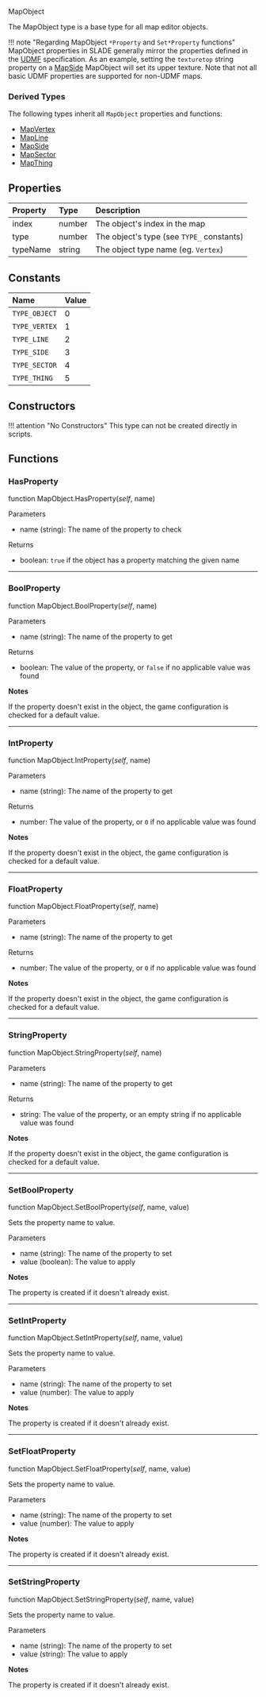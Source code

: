 <article-head>MapObject</article-head>

The <type>MapObject</type> type is a base type for all map editor objects.

!!! note "Regarding MapObject `*Property` and `Set*Property` functions"
    MapObject properties in SLADE generally mirror the properties defined in the [UDMF](https://doomwiki.org/wiki/UDMF) specification. As an example, setting the `texturetop` string property on a <type>[MapSide](MapSide.md)</type> MapObject will set its upper texture. Note that not all basic UDMF properties are supported for non-UDMF maps.

### Derived Types

The following types inherit all `MapObject` properties and functions:

* <type>[MapVertex](MapVertex.md)</type>
* <type>[MapLine](MapLine.md)</type>
* <type>[MapSide](MapSide.md)</type>
* <type>[MapSector](MapSector.md)</type>
* <type>[MapThing](MapThing.md)</type>

## Properties

| Property | Type | Description |
|:---------|:-----|:------------|
<prop class="ro">index</prop>     | <type>number</type> | The object's index in the map
<prop class="ro">type</prop>      | <type>number</type> | The object's type (see `TYPE_` constants)
<prop class="ro">typeName</prop>  | <type>string</type> | The object type name (eg. `Vertex`)

## Constants

| Name | Value |
|:-----|:------|
`TYPE_OBJECT` | 0
`TYPE_VERTEX` | 1
`TYPE_LINE` | 2
`TYPE_SIDE` | 3
`TYPE_SECTOR` | 4
`TYPE_THING` | 5

## Constructors

!!! attention "No Constructors"
    This type can not be created directly in scripts.

## Functions

### HasProperty

<fdef>function <type>MapObject</type>.<func>HasProperty</func>(<arg>*self*</arg>, <arg>name</arg>)</fdef>

<listhead>Parameters</listhead>

* <arg>name</arg> (<type>string</type>): The name of the property to check

<listhead>Returns</listhead>

* <type>boolean</type>: `true` if the object has a property matching the given <arg>name</arg>

---
### BoolProperty

<fdef>function <type>MapObject</type>.<func>BoolProperty</func>(<arg>*self*</arg>, <arg>name</arg>)</fdef>

<listhead>Parameters</listhead>

* <arg>name</arg> (<type>string</type>): The name of the property to get

<listhead>Returns</listhead>

* <type>boolean</type>: The value of the property, or `false` if no applicable value was found

**Notes**

If the property doesn't exist in the object, the game configuration is checked for a default value.

---
### IntProperty

<fdef>function <type>MapObject</type>.<func>IntProperty</func>(<arg>*self*</arg>, <arg>name</arg>)</fdef>

<listhead>Parameters</listhead>

* <arg>name</arg> (<type>string</type>): The name of the property to get

<listhead>Returns</listhead>

* <type>number</type>: The value of the property, or `0` if no applicable value was found

**Notes**

If the property doesn't exist in the object, the game configuration is checked for a default value.

---
### FloatProperty

<fdef>function <type>MapObject</type>.<func>FloatProperty</func>(<arg>*self*</arg>, <arg>name</arg>)</fdef>

<listhead>Parameters</listhead>

* <arg>name</arg> (<type>string</type>): The name of the property to get

<listhead>Returns</listhead>

* <type>number</type>: The value of the property, or `0` if no applicable value was found

**Notes**

If the property doesn't exist in the object, the game configuration is checked for a default value.

---
### StringProperty

<fdef>function <type>MapObject</type>.<func>StringProperty</func>(<arg>*self*</arg>, <arg>name</arg>)</fdef>

<listhead>Parameters</listhead>

* <arg>name</arg> (<type>string</type>): The name of the property to get

<listhead>Returns</listhead>

* <type>string</type>: The value of the property, or an empty string if no applicable value was found

**Notes**

If the property doesn't exist in the object, the game configuration is checked for a default value.

---
### SetBoolProperty

<fdef>function <type>MapObject</type>.<func>SetBoolProperty</func>(<arg>*self*</arg>, <arg>name</arg>, <arg>value</arg>)</fdef>

Sets the property <arg>name</arg> to <arg>value</arg>.

<listhead>Parameters</listhead>

* <arg>name</arg> (<type>string</type>): The name of the property to set
* <arg>value</arg> (<type>boolean</type>): The value to apply

**Notes**

The property is created if it doesn't already exist.

---
### SetIntProperty

<fdef>function <type>MapObject</type>.<func>SetIntProperty</func>(<arg>*self*</arg>, <arg>name</arg>, <arg>value</arg>)</fdef>

Sets the property <arg>name</arg> to <arg>value</arg>.

<listhead>Parameters</listhead>

* <arg>name</arg> (<type>string</type>): The name of the property to set
* <arg>value</arg> (<type>number</type>): The value to apply

**Notes**

The property is created if it doesn't already exist.

---
### SetFloatProperty

<fdef>function <type>MapObject</type>.<func>SetFloatProperty</func>(<arg>*self*</arg>, <arg>name</arg>, <arg>value</arg>)</fdef>

Sets the property <arg>name</arg> to <arg>value</arg>.

<listhead>Parameters</listhead>

* <arg>name</arg> (<type>string</type>): The name of the property to set
* <arg>value</arg> (<type>number</type>): The value to apply

**Notes**

The property is created if it doesn't already exist.

---
### SetStringProperty

<fdef>function <type>MapObject</type>.<func>SetStringProperty</func>(<arg>*self*</arg>, <arg>name</arg>, <arg>value</arg>)</fdef>

Sets the property <arg>name</arg> to <arg>value</arg>.

<listhead>Parameters</listhead>

* <arg>name</arg> (<type>string</type>): The name of the property to set
* <arg>value</arg> (<type>string</type>): The value to apply

**Notes**

The property is created if it doesn't already exist.
